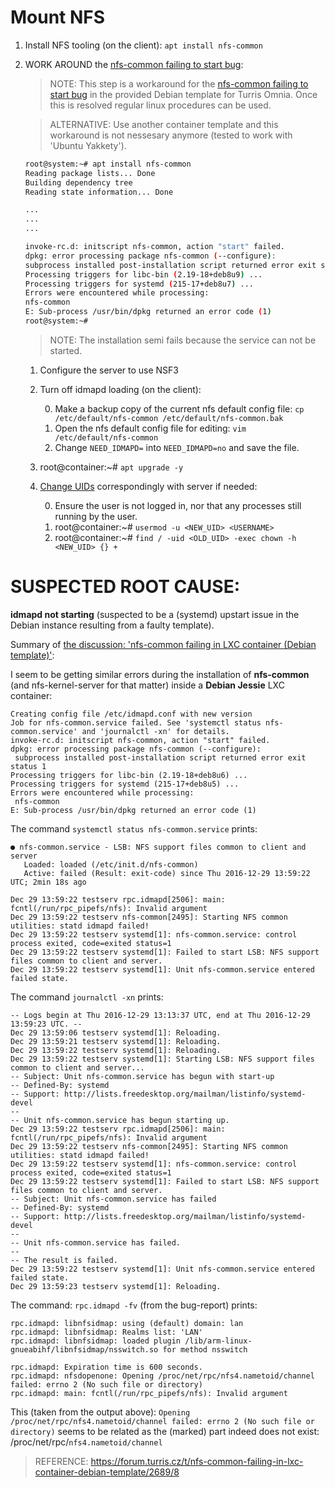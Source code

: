 # Mount NFS

1. Install NFS tooling (on the client): `apt install nfs-common`
2. WORK AROUND the [nfs-common failing to start bug][1]:

	> NOTE: This step is a workaround for the [nfs-common failing to start bug][1] in the provided Debian template for Turris Omnia. Once this is resolved regular linux procedures can be used.

	> ALTERNATIVE: Use another container template and this workaround is not nessesary anymore (tested to work with 'Ubuntu Yakkety').

	```bash
	root@system:~# apt install nfs-common
	Reading package lists... Done
	Building dependency tree
	Reading state information... Done

	...
	...
	...

	invoke-rc.d: initscript nfs-common, action "start" failed.
	dpkg: error processing package nfs-common (--configure):
	subprocess installed post-installation script returned error exit status 1
	Processing triggers for libc-bin (2.19-18+deb8u9) ...
	Processing triggers for systemd (215-17+deb8u7) ...
	Errors were encountered while processing:
	nfs-common
	E: Sub-process /usr/bin/dpkg returned an error code (1)
	root@system:~#
	```

	> NOTE: The installation semi fails because the service can not be started.

	1. Configure the server to use NSF3
	2. Turn off idmapd loading (on the client):
	
		0. Make a backup copy of the current nfs default config file: `cp /etc/default/nfs-common /etc/default/nfs-common.bak`
		1. Open the nfs default config file for editing: `vim /etc/default/nfs-common`
		2. Change `NEED_IDMAPD=` into `NEED_IDMAPD=no` and save the file.

	3. root@container:~# `apt upgrade -y`
	4. [Change UIDs](https://askubuntu.com/questions/16700/how-can-i-change-my-own-user-id#16719) correspondingly with server if needed:

		0. Ensure the user is not logged in, nor that any processes still running by the user.
		2. root@container:~# `usermod -u <NEW_UID> <USERNAME>`
		3. root@container:~# `find / -uid <OLD_UID> -exec chown -h <NEW_UID> {} +`

# SUSPECTED ROOT CAUSE:

**idmapd not starting** (suspected to be a (systemd) upstart issue in the Debian instance resulting from a faulty template).

Summary of [the discussion: 'nfs-common failing in LXC container (Debian template)'](https://forum.turris.cz/t/nfs-common-failing-in-lxc-container-debian-template/2689/8):

I seem to be getting similar errors during the installation of **nfs-common** (and nfs-kernel-server for that matter) inside a **Debian Jessie** LXC container:

    Creating config file /etc/idmapd.conf with new version
    Job for nfs-common.service failed. See 'systemctl status nfs-common.service' and 'journalctl -xn' for details.
    invoke-rc.d: initscript nfs-common, action "start" failed.
    dpkg: error processing package nfs-common (--configure):
     subprocess installed post-installation script returned error exit status 1
    Processing triggers for libc-bin (2.19-18+deb8u6) ...
    Processing triggers for systemd (215-17+deb8u5) ...
    Errors were encountered while processing:
     nfs-common
    E: Sub-process /usr/bin/dpkg returned an error code (1)

The command `systemctl status nfs-common.service` prints:

    ● nfs-common.service - LSB: NFS support files common to client and server
       Loaded: loaded (/etc/init.d/nfs-common)
       Active: failed (Result: exit-code) since Thu 2016-12-29 13:59:22 UTC; 2min 18s ago

    Dec 29 13:59:22 testserv rpc.idmapd[2506]: main: fcntl(/run/rpc_pipefs/nfs): Invalid argument
    Dec 29 13:59:22 testserv nfs-common[2495]: Starting NFS common utilities: statd idmapd failed!
    Dec 29 13:59:22 testserv systemd[1]: nfs-common.service: control process exited, code=exited status=1
    Dec 29 13:59:22 testserv systemd[1]: Failed to start LSB: NFS support files common to client and server.
    Dec 29 13:59:22 testserv systemd[1]: Unit nfs-common.service entered failed state.

The command `journalctl -xn` prints:

    -- Logs begin at Thu 2016-12-29 13:13:37 UTC, end at Thu 2016-12-29 13:59:23 UTC. --
    Dec 29 13:59:06 testserv systemd[1]: Reloading.
    Dec 29 13:59:21 testserv systemd[1]: Reloading.
    Dec 29 13:59:22 testserv systemd[1]: Reloading.
    Dec 29 13:59:22 testserv systemd[1]: Starting LSB: NFS support files common to client and server...
    -- Subject: Unit nfs-common.service has begun with start-up
    -- Defined-By: systemd
    -- Support: http://lists.freedesktop.org/mailman/listinfo/systemd-devel
    --
    -- Unit nfs-common.service has begun starting up.
    Dec 29 13:59:22 testserv rpc.idmapd[2506]: main: fcntl(/run/rpc_pipefs/nfs): Invalid argument
    Dec 29 13:59:22 testserv nfs-common[2495]: Starting NFS common utilities: statd idmapd failed!
    Dec 29 13:59:22 testserv systemd[1]: nfs-common.service: control process exited, code=exited status=1
    Dec 29 13:59:22 testserv systemd[1]: Failed to start LSB: NFS support files common to client and server.
    -- Subject: Unit nfs-common.service has failed
    -- Defined-By: systemd
    -- Support: http://lists.freedesktop.org/mailman/listinfo/systemd-devel
    --
    -- Unit nfs-common.service has failed.
    --
    -- The result is failed.
    Dec 29 13:59:22 testserv systemd[1]: Unit nfs-common.service entered failed state.
    Dec 29 13:59:23 testserv systemd[1]: Reloading.

The command: `rpc.idmapd -fv` (from the bug-report) prints:

    rpc.idmapd: libnfsidmap: using (default) domain: lan
    rpc.idmapd: libnfsidmap: Realms list: 'LAN'
    rpc.idmapd: libnfsidmap: loaded plugin /lib/arm-linux-gnueabihf/libnfsidmap/nsswitch.so for method nsswitch

    rpc.idmapd: Expiration time is 600 seconds.
    rpc.idmapd: nfsdopenone: Opening /proc/net/rpc/nfs4.nametoid/channel failed: errno 2 (No such file or directory)
    rpc.idmapd: main: fcntl(/run/rpc_pipefs/nfs): Invalid argument

This (taken from the output above): `Opening /proc/net/rpc/nfs4.nametoid/channel failed: errno 2 (No such file or directory)` seems to be related as the (marked) part indeed does not exist: /proc/net/rpc/`nfs4.nametoid/channel`

> REFERENCE: https://forum.turris.cz/t/nfs-common-failing-in-lxc-container-debian-template/2689/8

[1]:https://forum.turris.cz/t/nfs-common-failing-in-lxc-container-debian-template/2689/1
